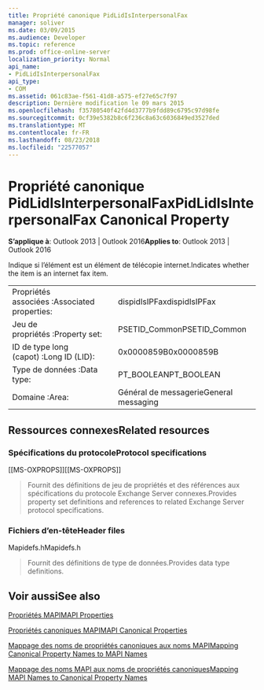 ```yaml
---
title: Propriété canonique PidLidIsInterpersonalFax
manager: soliver
ms.date: 03/09/2015
ms.audience: Developer
ms.topic: reference
ms.prod: office-online-server
localization_priority: Normal
api_name:
- PidLidIsInterpersonalFax
api_type:
- COM
ms.assetid: 061c83ae-f561-41d8-a575-ef27e65c7f97
description: Dernière modification le 09 mars 2015
ms.openlocfilehash: f35780540f42fd4d3777b9fdd89c6795c97d98fe
ms.sourcegitcommit: 0cf39e5382b8c6f236c8a63c6036849ed3527ded
ms.translationtype: MT
ms.contentlocale: fr-FR
ms.lasthandoff: 08/23/2018
ms.locfileid: "22577057"
---
```

# <a name="pidlidisinterpersonalfax-canonical-property"></a><span data-ttu-id="6f372-103">Propriété canonique PidLidIsInterpersonalFax</span><span class="sxs-lookup"><span data-stu-id="6f372-103">PidLidIsInterpersonalFax Canonical Property</span></span>

  
  
<span data-ttu-id="6f372-104">**S’applique à**: Outlook 2013 | Outlook 2016</span><span class="sxs-lookup"><span data-stu-id="6f372-104">**Applies to**: Outlook 2013 | Outlook 2016</span></span> 
  
<span data-ttu-id="6f372-105">Indique si l’élément est un élément de télécopie internet.</span><span class="sxs-lookup"><span data-stu-id="6f372-105">Indicates whether the item is an internet fax item.</span></span>
  
|||
|:-----|:-----|
|<span data-ttu-id="6f372-106">Propriétés associées :</span><span class="sxs-lookup"><span data-stu-id="6f372-106">Associated properties:</span></span>  <br/> |<span data-ttu-id="6f372-107">dispidIsIPFax</span><span class="sxs-lookup"><span data-stu-id="6f372-107">dispidIsIPFax</span></span>  <br/> |
|<span data-ttu-id="6f372-108">Jeu de propriétés :</span><span class="sxs-lookup"><span data-stu-id="6f372-108">Property set:</span></span>  <br/> |<span data-ttu-id="6f372-109">PSETID_Common</span><span class="sxs-lookup"><span data-stu-id="6f372-109">PSETID_Common</span></span>  <br/> |
|<span data-ttu-id="6f372-110">ID de type long (capot) :</span><span class="sxs-lookup"><span data-stu-id="6f372-110">Long ID (LID):</span></span>  <br/> |<span data-ttu-id="6f372-111">0x0000859B</span><span class="sxs-lookup"><span data-stu-id="6f372-111">0x0000859B</span></span>  <br/> |
|<span data-ttu-id="6f372-112">Type de données :</span><span class="sxs-lookup"><span data-stu-id="6f372-112">Data type:</span></span>  <br/> |<span data-ttu-id="6f372-113">PT_BOOLEAN</span><span class="sxs-lookup"><span data-stu-id="6f372-113">PT_BOOLEAN</span></span>  <br/> |
|<span data-ttu-id="6f372-114">Domaine :</span><span class="sxs-lookup"><span data-stu-id="6f372-114">Area:</span></span>  <br/> |<span data-ttu-id="6f372-115">Général de messagerie</span><span class="sxs-lookup"><span data-stu-id="6f372-115">General messaging</span></span>  <br/> |
   
## <a name="related-resources"></a><span data-ttu-id="6f372-116">Ressources connexes</span><span class="sxs-lookup"><span data-stu-id="6f372-116">Related resources</span></span>

### <a name="protocol-specifications"></a><span data-ttu-id="6f372-117">Spécifications du protocole</span><span class="sxs-lookup"><span data-stu-id="6f372-117">Protocol specifications</span></span>

<span data-ttu-id="6f372-118">[[MS-OXPROPS]]</span><span class="sxs-lookup"><span data-stu-id="6f372-118">[[MS-OXPROPS]]</span></span> 
  
> <span data-ttu-id="6f372-119">Fournit des définitions de jeu de propriétés et des références aux spécifications du protocole Exchange Server connexes.</span><span class="sxs-lookup"><span data-stu-id="6f372-119">Provides property set definitions and references to related Exchange Server protocol specifications.</span></span>
    
### <a name="header-files"></a><span data-ttu-id="6f372-120">Fichiers d’en-tête</span><span class="sxs-lookup"><span data-stu-id="6f372-120">Header files</span></span>

<span data-ttu-id="6f372-121">Mapidefs.h</span><span class="sxs-lookup"><span data-stu-id="6f372-121">Mapidefs.h</span></span>
  
> <span data-ttu-id="6f372-122">Fournit des définitions de type de données.</span><span class="sxs-lookup"><span data-stu-id="6f372-122">Provides data type definitions.</span></span>
    
## <a name="see-also"></a><span data-ttu-id="6f372-123">Voir aussi</span><span class="sxs-lookup"><span data-stu-id="6f372-123">See also</span></span>



[<span data-ttu-id="6f372-124">Propriétés MAPI</span><span class="sxs-lookup"><span data-stu-id="6f372-124">MAPI Properties</span></span>](mapi-properties.md)
  
[<span data-ttu-id="6f372-125">Propriétés canoniques MAPI</span><span class="sxs-lookup"><span data-stu-id="6f372-125">MAPI Canonical Properties</span></span>](mapi-canonical-properties.md)
  
[<span data-ttu-id="6f372-126">Mappage des noms de propriétés canoniques aux noms MAPI</span><span class="sxs-lookup"><span data-stu-id="6f372-126">Mapping Canonical Property Names to MAPI Names</span></span>](mapping-canonical-property-names-to-mapi-names.md)
  
[<span data-ttu-id="6f372-127">Mappage des noms MAPI aux noms de propriétés canoniques</span><span class="sxs-lookup"><span data-stu-id="6f372-127">Mapping MAPI Names to Canonical Property Names</span></span>](mapping-mapi-names-to-canonical-property-names.md)

